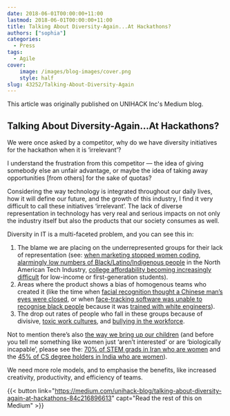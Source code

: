 ```yaml
---
date: 2018-06-01T00:00:00+11:00
lastmod: 2018-06-01T00:00:00+11:00
title: Talking About Diversity-Again...At Hackathons?
authors: ["sophia"]
categories:
  - Press
tags:
  - Agile
cover:
    image: /images/blog-images/cover.png
    style: half
slug: 43252/Talking-About-Diversity-Again
---
```


This article was originally published on UNIHACK Inc's Medium blog.

## Talking About Diversity-Again...At Hackathons?

We were once asked by a competitor, why do we have diversity initiatives for the hackathon when it is ‘irrelevant’?

I understand the frustration from this competitor — the idea of giving somebody else an unfair advantage, or maybe the idea of taking away opportunities [from others] for the sake of quotas?

Considering the way technology is integrated throughout our daily lives, how it will define our future, and the growth of this industry, I find it very difficult to call these initiatives ‘irrelevant’. The lack of diverse representation in technology has very real and serious impacts on not only the industry itself but also the products that our society consumes as well.

Diversity in IT is a multi-faceted problem, and you can see this in:
1. The blame we are placing on the underrepresented groups for their lack of representation (see: [when marketing stopped women coding](https://www.npr.org/sections/money/2014/10/21/357629765/when-women-stopped-coding), [alarmingly low numbers of Black/Latino/Indigenous people](https://techcrunch.com/2015/07/16/the-3-percent-why-tech-has-a-diversity-problem/) in the North American Tech Industry, [college affordability becoming increasingly difficult](https://www.ncbi.nlm.nih.gov/books/NBK83366/) for low-income or first-generation students).
2. Areas where the product shows a bias of homogenous teams who created it (like the time when [facial recognition thought a Chinese man’s eyes were closed](https://www.cnet.com/news/new-zealand-facial-recognition-eyes-closed-error-rejected-richard-lee/), or when [face-tracking software was unable to recognise black people](https://www.gizmodo.com.au/2009/12/hp-face-tracking-webcams-dont-recognise-black-people/) because it was [trained with white engineers](https://www.recode.net/2017/1/18/14304964/data-facial-recognition-trouble-recognizing-black-white-faces-diversity)).
3. The drop out rates of people who fall in these groups because of divisive, [toxic work cultures](https://www.susanjfowler.com/blog/2017/2/19/reflecting-on-one-very-strange-year-at-uber), and [bullying in the workforce](https://www.kaporcenter.org/wp-content/uploads/2017/08/TechLeavers2017.pdf).

Not to mention there’s also [the way we bring up our children](https://www.educationandemployers.org/wp-content/uploads/2018/01/DrawingTheFuture.pdf) (and before you tell me something like women just ‘aren’t interested’ or are ‘biologically incapable’, please see the: [70% of STEM grads in Iran who are women](http://unesdoc.unesco.org/images/0023/002315/231519e.pdf) and the [45% of CS degree holders in India who are women](http://www.hcixb.org/papers_2017/hcixb17-final-37.pdf)).

We need more role models, and to emphasise the benefits, like increased creativity, productivity, and efficiency of teams.

{{< button link="https://medium.com/unihack-blog/talking-about-diversity-again-at-hackathons-84c216896613" capt="Read the rest of this on Medium" >}}

